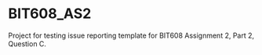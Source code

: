 # BIT608_AS2
Project for testing issue reporting template for BIT608 Assignment 2, Part 2, Question C.
